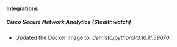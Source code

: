 #### Integrations
##### Cisco Secure Network Analytics (Stealthwatch)
- Updated the Docker image to: *demisto/python3:3.10.11.59070*.

